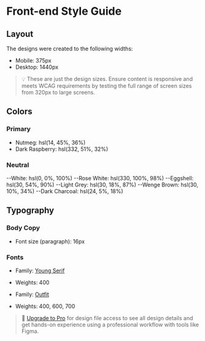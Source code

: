 # Front-end Style Guide

## Layout

The designs were created to the following widths:

- Mobile: 375px
- Desktop: 1440px

> 💡 These are just the design sizes. Ensure content is responsive and meets WCAG requirements by testing the full range of screen sizes from 320px to large screens.

## Colors

### Primary

- Nutmeg: hsl(14, 45%, 36%)
- Dark Raspberry: hsl(332, 51%, 32%)

### Neutral

--White: hsl(0, 0%, 100%)
--Rose White: hsl(330, 100%, 98%)
--Eggshell: hsl(30, 54%, 90%)
--Light Grey: hsl(30, 18%, 87%)
--Wenge Brown: hsl(30, 10%, 34%)
--Dark Charcoal: hsl(24, 5%, 18%)

## Typography

### Body Copy

- Font size (paragraph): 16px

### Fonts

- Family: [Young Serif](https://fonts.google.com/specimen/Young+Serif)
- Weights: 400

- Family: [Outfit](https://fonts.google.com/specimen/Outfit)
- Weights: 400, 600, 700

> 💎 [Upgrade to Pro](https://www.frontendmentor.io/pro?ref=style-guide) for design file access to see all design details and get hands-on experience using a professional workflow with tools like Figma.
